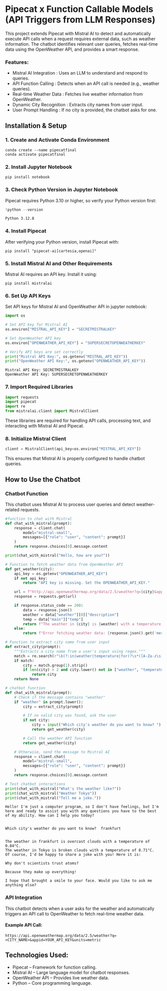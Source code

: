 # Pipecat x Function Callable Models (API Triggers from LLM Responses)

This project extends Pipecat with Mistral AI to detect and automatically execute API calls when a request requires external data, such as weather information. The chatbot identifies relevant user queries, fetches real-time data using the OpenWeather API, and provides a smart response.

### Features:

* Mistral AI Integration : Uses an LLM to understand and respond to queries.
* API Function Calling : Detects when an API call is needed (e.g., weather queries).
* Real-time Weather Data : Fetches live weather information from OpenWeather.
* Dynamic City Recognition : Extracts city names from user input.
* User Prompt Handling : If no city is provided, the chatbot asks for one.

## Installation & Setup

### 1. Create and Activate Conda Environment

```
conda create --name pipecatfinal
conda activate pipecatfinal
```

### 2. Install Jupyter Notebook

```
pip install notebook
```

### 3. Check Python Version in Jupyter Notebook

Pipecat requires Python 3.10 or higher, so verify your Python version first:


```python
!python --version
```

    Python 3.12.8
    

### 4. Install Pipecat

After verifying your Python version, install Pipecat with:
```
pip install "pipecat-ai[cartesia,openai]"
```
### 5. Install Mistral AI and Other Requirements

Mistral AI requires an API key. Install it using:
```
pip install mistralai
```
### 6. Set Up API Keys

Set API keys for Mistral AI and OpenWeather API in jupyter notebook:


```python
import os

# Set API key for Mistral AI
os.environ["MISTRAL_API_KEY"] = "SECRETMISTRALKEY"

# Set OpenWeather API key
os.environ["OPENWEATHER_API_KEY"] = "SUPERSECRETOPENWEATHERKEY"
```


```python
# Verify API keys are set correctly
print("Mistral API Key:", os.getenv("MISTRAL_API_KEY"))
print("OpenWeather API Key:", os.getenv("OPENWEATHER_API_KEY"))
```

    Mistral API Key: SECRETMISTRALKEY
    OpenWeather API Key: SUPERSECRETOPENWEATHERKEY
    

### 7. Import Required Libraries


```python
import requests
import pipecat
import re
from mistralai.client import MistralClient
```

These libraries are required for handling API calls, processing text, and interacting with Mistral AI and Pipecat.

### 8. Initialize Mistral Client


```python
client = MistralClient(api_key=os.environ["MISTRAL_API_KEY"])
```

This ensures that Mistral AI is properly configured to handle chatbot queries.

## How to Use the Chatbot

### Chatbot Function

This chatbot uses Mistral AI to process user queries and detect weather-related requests.


```python
#function to chat with Mistral
def chat_with_mistral(prompt):
    response = client.chat(
        model="mistral-small", 
        messages=[{"role": "user", "content": prompt}]
    )
    return response.choices[0].message.content

print(chat_with_mistral("Hello, how are you?"))

# Function to fetch weather data from OpenWeather API
def get_weather(city):
    api_key = os.getenv("OPENWEATHER_API_KEY")
    if not api_key:
        return "API key is missing. Set the OPENWEATHER_API_KEY."

    url = f"http://api.openweathermap.org/data/2.5/weather?q={city}&appid={api_key}&units=metric"
    response = requests.get(url)

    if response.status_code == 200:
        data = response.json()
        weather = data["weather"][0]["description"]
        temp = data["main"]["temp"]
        return f"The weather in {city} is {weather} with a temperature of {temp}°C."
    else:
        return f"Error fetching weather data: {response.json().get('message', 'Unknown error')}"

# Function to extract city name from user input
def extract_city(prompt):
    """Extracts a city name from a user's input using regex."""
    match = re.search(r"\b(?:in|weather|temperature|for)?\s*([A-Za-z\s]+)$", prompt, re.IGNORECASE)
    if match:
        city = match.group(1).strip()
        if len(city) > 2 and city.lower() not in ["weather", "temperature", "like"]:
            return city
    return None

# chatbot function
def chat_with_mistral(prompt):
    # Check if the message contains "weather"
    if "weather" in prompt.lower():
        city = extract_city(prompt)

        # If no valid city was found, ask the user
        if not city:
            city = input("Which city's weather do you want to know? ").strip()
            return get_weather(city)

        # Call the weather API function
        return get_weather(city)

    # Otherwise, send the message to Mistral AI
    response = client.chat(
        model="mistral-small",
        messages=[{"role": "user", "content": prompt}]
    )
    return response.choices[0].message.content

# Test chatbot interactions
print(chat_with_mistral("What's the weather like?"))  
print(chat_with_mistral("Weather Tokyo"))  
print(chat_with_mistral("Tell me a joke."))  
```

    Hello! I'm just a computer program, so I don't have feelings, but I'm here and ready to assist you with any questions you have to the best of my ability. How can I help you today?
    

    Which city's weather do you want to know?  frankfurt
    

    The weather in frankfurt is overcast clouds with a temperature of 0.84°C.
    The weather in Tokyo is broken clouds with a temperature of 8.71°C.
    Of course, I'd be happy to share a joke with you! Here it is:
    
    Why don't scientists trust atoms?
    
    Because they make up everything!
    
    I hope that brought a smile to your face. Would you like to ask me anything else?
    

### API Integration

This chatbot detects when a user asks for the weather and automatically triggers an API call to OpenWeather to fetch real-time weather data.

#### Example API Call:
```
https://api.openweathermap.org/data/2.5/weather?q=<CITY_NAME>&appid=YOUR_API_KEY&units=metric
```

## Technologies Used:

* Pipecat – Framework for function calling.
* Mistral AI – Large language model for chatbot responses.
* OpenWeather API – Provides live weather data.
* Python – Core programming language.

